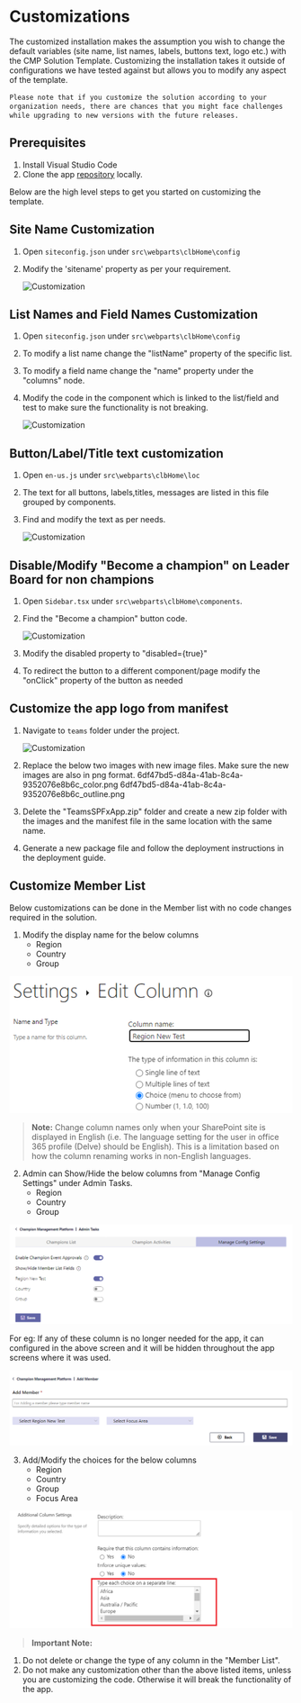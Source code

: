 # Customizations

The customized installation makes the assumption you wish to change the default variables (site name, list names, labels, buttons text, logo etc.) with the CMP Solution Template. Customizing the installation takes it outside of configurations we have tested against but allows you to modify any aspect of the template. 

```
Please note that if you customize the solution according to your organization needs, there are chances that you might face challenges while upgrading to new versions with the future releases.
```

## Prerequisites 

1. Install Visual Studio Code
1. Clone the app [repository](https://github.com/OfficeDev/microsoft-teams-apps-champion-management.git) locally.

Below are the high level steps to get you started on customizing the template.

## Site Name Customization

1.  Open `siteconfig.json` under `src\webparts\clbHome\config` 
1.  Modify the 'sitename' property as per your requirement.
    
    ![Customization](../Images/Customization1.png)     

    
## List Names and Field Names Customization

1. Open `siteconfig.json` under `src\webparts\clbHome\config` 
1. To modify a list name change the "listName" property of the specific list.
1. To modify a field name change the "name" property under the "columns" node.
1. Modify the code in the component which is linked to the list/field and test to make sure the functionality is not breaking.

    ![Customization](../Images/Customization2.png)     

## Button/Label/Title text customization

1. Open `en-us.js` under `src\webparts\clbHome\loc` 
1. The text for all buttons, labels,titles, messages are listed in this file grouped by components.
1. Find and modify the text as per needs.

    ![Customization](../Images/Customization8.png)     

## Disable/Modify "Become a champion" on Leader Board for non champions

1. Open `Sidebar.tsx` under `src\webparts\clbHome\components`.
1. Find the "Become a champion" button code.

    ![Customization](../Images/Customization3.png)

1. Modify the disabled property to "disabled={true}"
1. To redirect the button to a different component/page modify the "onClick" property of the button as needed

## Customize the app logo from manifest

1. Navigate to `teams` folder under the project.

    ![Customization](../Images/Customization4.png)  

1. Replace the below two images with new image files. Make sure the new images are also in png format.
6df47bd5-d84a-41ab-8c4a-9352076e8b6c_color.png
6df47bd5-d84a-41ab-8c4a-9352076e8b6c_outline.png
1. Delete the "TeamsSPFxApp.zip" folder and create a new zip folder with the images and the manifest file in the same location with the same name.
1. Generate a new package file and follow the deployment instructions in the deployment guide.

## Customize Member List

Below customizations can be done in the Member list with no code changes required in the solution.

1. Modify the display name for the below columns
    - Region
    - Country
    - Group
    
![Customization](../Images/RenameColumns.png) 

>**Note:** Change column names only when your SharePoint site is displayed in English (i.e. The language setting for the user in office 365 profile (Delve) should be English). This is a limitation based on how the column renaming works in non-English languages.

2. Admin can Show/Hide the below columns from "Manage Config Settings" under Admin Tasks.
    - Region
    - Country
    - Group

![Customization](../Images/ColConfigSettings.png) 

For eg: If any of these column is no longer needed for the app, it can configured in the above screen and it will be hidden throughout the app screens where it was used.

![Customization](../Images/AddMemberHiddenCols.png) 

3. Add/Modify the choices for the below columns
    - Region
    - Country
    - Group
    - Focus Area

 ![Customization](../Images/Customization7.png)   

>**Important Note:**
1. Do not delete or change the type of any column in the "Member List".
1. Do not make any customization other than the above listed items, unless you are customizing the code. Otherwise it will break the functionality of the app.